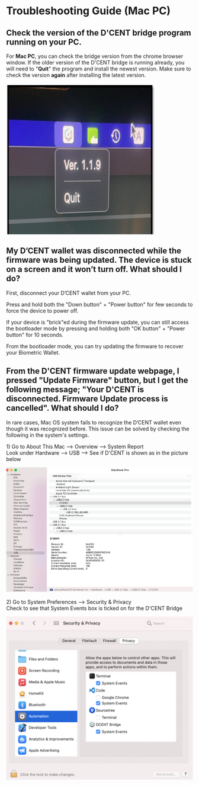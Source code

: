 # Troubleshooting Guide \(Mac PC\)

## Check the version of the D'CENT bridge program running on your PC.

For **Mac PC**, you can check the bridge version from the chrome browser window. If the older version of the D'CENT bridge is running already, you will need to "**Quit**" the program and install the newest version. Make sure to check the version **again** after installing the latest version.

![](../../.gitbook/assets/bridge-version.png)

## My D’CENT wallet was disconnected while the firmware was being updated. The device is stuck on a screen and it won’t turn off. What should I do?

First, disconnect your D’CENT wallet from your PC. 

Press and hold both the "Down button" + "Power button" for few seconds to force the device to power off.  
  
If your device is "brick"ed during the firmware update, you can still access the bootloader mode by pressing and holding both "OK button" + "Power button" for 10 seconds. 

From the bootloader mode, you can try updating the firmware to recover your Biometric Wallet.

## From the D'CENT firmware update webpage, I pressed "Update Firmware" button, but I get the following message; "Your D'CENT is disconnected. Firmware Update process is cancelled". What should I do?

In rare cases, Mac OS system fails to recognize the D’CENT wallet even though it was recognized before. This issue can be solved by checking the following in the system's settings.

 1\) Go to About This Mac --&gt; Overview --&gt; System Report  
Look under Hardware --&gt; USB --&gt; See if D'CENT is shown as in the picture below

![](../../.gitbook/assets/fw-update-mac-os_01%20%281%29.png)

2\) Go to System Preferences --&gt; Security & Privacy  
Check to see that System Events box is ticked on for the D'CENT Bridge

![](../../.gitbook/assets/fw-update-mac-os_02.png)

